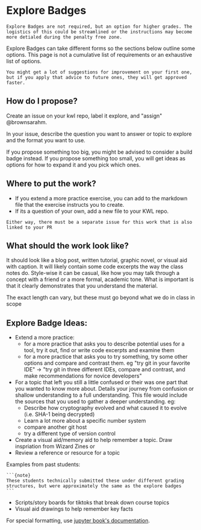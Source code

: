 # Explore Badges


```{warning}
Explore Badges are not required, but an option for higher grades. The logistics of this could be streamlined or the instructions may become more detialed during the penalty free zone. 
```


Explore Badges can take different forms so the sections below outline some options. This page is not a cumulative list of requirements or an exhaustive list of options.


```{tip}
You might get a lot of suggestions for improvement on your first one, but if you apply that advice to future ones, they will get approved faster. 
```

## How do I propose?

Create an issue on your kwl repo, label it explore, and "assign" @brownsarahm. 

In your issue, describe the question you want to answer or topic to explore and the format you want to use. 

If you propose something too big, you might be advised to consider a build badge instead.  If you propose something too small, you will get ideas as options for how to expand it and you pick which ones. 

## Where to put the work?

- If you extend a more practice exercise, you can add to the markdown file that the exercise instructs you to create.
- If its a question of your own, add a new file to your KWL repo.

```{important}
Either way, there must be a separate issue for this work that is also linked to your PR
```



## What should the work look like?

It should look like a blog post, written tutorial, graphic novel, or visual aid with caption.  It will likely contain some code excerpts the way the class notes do. Style-wise it can be casual, like how you may talk through a concept with a friend or a more formal, academic tone.  What is important is that it clearly demonstrates that you understand the material.

The exact length can vary, but these must go beyond what we do in class in scope 

## Explore Badge Ideas:

- Extend a more practice:
    - for a more practice that asks you to describe potential uses for a tool, try it out, find or write code excerpts and examine them 
    - for a more practice that asks you to try something, try some other options and compare and contrast them. eg "try git in your favorite IDE" -> "try git in three different IDEs, compare and contrast, and make recommendations for novice developers"
- For a topic that left you still a little confused or their was one part that you wanted to know more about. Details your journey from confusion or shallow understanding to a full understanding. This file would include the sources that you used to gather a deeper understanding. eg: 
    - Describe how cryptography evolved and what caused it to evolve (i.e. SHA-1 being decrypted)
    - Learn a lot more about a specific number system 
    - compare another git host
    - try a different type of version control
- Create a visual aid/memory aid to help remember a topic. Draw inspriation from Wizard Zines or 
- Review a reference or resource for a topic

Examples from past students:
````{margin}
```{note}
These students technically submitted these under different grading structures, but were approximately the same as the explore badges
```
````
- Scripts/story boards for tiktoks that break down course topics 
- Visual aid drawings to help remember key facts


For special formatting, use [jupyter book's documentation](https://jupyterbook.org/content/myst.html).  
